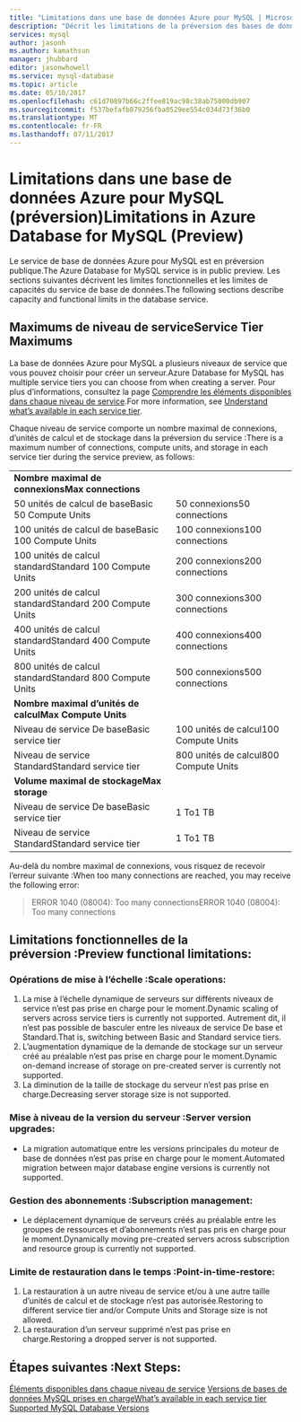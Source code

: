```yaml
---
title: "Limitations dans une base de données Azure pour MySQL | Microsoft Docs"
description: "Décrit les limitations de la préversion des bases de données Azure pour MySQL."
services: mysql
author: jasonh
ms.author: kamathsun
manager: jhubbard
editor: jasonwhowell
ms.service: mysql-database
ms.topic: article
ms.date: 05/10/2017
ms.openlocfilehash: c61d70897b66c2ffee819ac98c38ab75000db907
ms.sourcegitcommit: f537befafb079256fba0529ee554c034d73f36b0
ms.translationtype: MT
ms.contentlocale: fr-FR
ms.lasthandoff: 07/11/2017
---
```

# <a name="limitations-in-azure-database-for-mysql-preview"></a><span data-ttu-id="2c6bf-103">Limitations dans une base de données Azure pour MySQL (préversion)</span><span class="sxs-lookup"><span data-stu-id="2c6bf-103">Limitations in Azure Database for MySQL (Preview)</span></span>
<span data-ttu-id="2c6bf-104">Le service de base de données Azure pour MySQL est en préversion publique.</span><span class="sxs-lookup"><span data-stu-id="2c6bf-104">The Azure Database for MySQL service is in public preview.</span></span> <span data-ttu-id="2c6bf-105">Les sections suivantes décrivent les limites fonctionnelles et les limites de capacités du service de base de données.</span><span class="sxs-lookup"><span data-stu-id="2c6bf-105">The following sections describe capacity and functional limits in the database service.</span></span>

## <a name="service-tier-maximums"></a><span data-ttu-id="2c6bf-106">Maximums de niveau de service</span><span class="sxs-lookup"><span data-stu-id="2c6bf-106">Service Tier Maximums</span></span>
<span data-ttu-id="2c6bf-107">La base de données Azure pour MySQL a plusieurs niveaux de service que vous pouvez choisir pour créer un serveur.</span><span class="sxs-lookup"><span data-stu-id="2c6bf-107">Azure Database for MySQL has multiple service tiers you can choose from when creating a server.</span></span> <span data-ttu-id="2c6bf-108">Pour plus d’informations, consultez la page [Comprendre les éléments disponibles dans chaque niveau de service](concepts-service-tiers.md).</span><span class="sxs-lookup"><span data-stu-id="2c6bf-108">For more information, see [Understand what’s available in each service tier](concepts-service-tiers.md).</span></span>  

<span data-ttu-id="2c6bf-109">Chaque niveau de service comporte un nombre maximal de connexions, d’unités de calcul et de stockage dans la préversion du service :</span><span class="sxs-lookup"><span data-stu-id="2c6bf-109">There is a maximum number of connections, compute units, and storage in each service tier during the service preview, as follows:</span></span> 

|                            |                   |
| :------------------------- | :---------------- |
| <span data-ttu-id="2c6bf-110">**Nombre maximal de connexions**</span><span class="sxs-lookup"><span data-stu-id="2c6bf-110">**Max connections**</span></span>        |                   |
| <span data-ttu-id="2c6bf-111">50 unités de calcul de base</span><span class="sxs-lookup"><span data-stu-id="2c6bf-111">Basic 50 Compute Units</span></span>     | <span data-ttu-id="2c6bf-112">50 connexions</span><span class="sxs-lookup"><span data-stu-id="2c6bf-112">50 connections</span></span>    |
| <span data-ttu-id="2c6bf-113">100 unités de calcul de base</span><span class="sxs-lookup"><span data-stu-id="2c6bf-113">Basic 100 Compute Units</span></span>    | <span data-ttu-id="2c6bf-114">100 connexions</span><span class="sxs-lookup"><span data-stu-id="2c6bf-114">100 connections</span></span>   |
| <span data-ttu-id="2c6bf-115">100 unités de calcul standard</span><span class="sxs-lookup"><span data-stu-id="2c6bf-115">Standard 100 Compute Units</span></span> | <span data-ttu-id="2c6bf-116">200 connexions</span><span class="sxs-lookup"><span data-stu-id="2c6bf-116">200 connections</span></span>   |
| <span data-ttu-id="2c6bf-117">200 unités de calcul standard</span><span class="sxs-lookup"><span data-stu-id="2c6bf-117">Standard 200 Compute Units</span></span> | <span data-ttu-id="2c6bf-118">300 connexions</span><span class="sxs-lookup"><span data-stu-id="2c6bf-118">300 connections</span></span>   |
| <span data-ttu-id="2c6bf-119">400 unités de calcul standard</span><span class="sxs-lookup"><span data-stu-id="2c6bf-119">Standard 400 Compute Units</span></span> | <span data-ttu-id="2c6bf-120">400 connexions</span><span class="sxs-lookup"><span data-stu-id="2c6bf-120">400 connections</span></span>   |
| <span data-ttu-id="2c6bf-121">800 unités de calcul standard</span><span class="sxs-lookup"><span data-stu-id="2c6bf-121">Standard 800 Compute Units</span></span> | <span data-ttu-id="2c6bf-122">500 connexions</span><span class="sxs-lookup"><span data-stu-id="2c6bf-122">500 connections</span></span>   |
| <span data-ttu-id="2c6bf-123">**Nombre maximal d’unités de calcul**</span><span class="sxs-lookup"><span data-stu-id="2c6bf-123">**Max Compute Units**</span></span>      |                   |
| <span data-ttu-id="2c6bf-124">Niveau de service De base</span><span class="sxs-lookup"><span data-stu-id="2c6bf-124">Basic service tier</span></span>         | <span data-ttu-id="2c6bf-125">100 unités de calcul</span><span class="sxs-lookup"><span data-stu-id="2c6bf-125">100 Compute Units</span></span> |
| <span data-ttu-id="2c6bf-126">Niveau de service Standard</span><span class="sxs-lookup"><span data-stu-id="2c6bf-126">Standard service tier</span></span>      | <span data-ttu-id="2c6bf-127">800 unités de calcul</span><span class="sxs-lookup"><span data-stu-id="2c6bf-127">800 Compute Units</span></span> |
| <span data-ttu-id="2c6bf-128">**Volume maximal de stockage**</span><span class="sxs-lookup"><span data-stu-id="2c6bf-128">**Max storage**</span></span>            |                   |
| <span data-ttu-id="2c6bf-129">Niveau de service De base</span><span class="sxs-lookup"><span data-stu-id="2c6bf-129">Basic service tier</span></span>         | <span data-ttu-id="2c6bf-130">1 To</span><span class="sxs-lookup"><span data-stu-id="2c6bf-130">1 TB</span></span>              |
| <span data-ttu-id="2c6bf-131">Niveau de service Standard</span><span class="sxs-lookup"><span data-stu-id="2c6bf-131">Standard service tier</span></span>      | <span data-ttu-id="2c6bf-132">1 To</span><span class="sxs-lookup"><span data-stu-id="2c6bf-132">1 TB</span></span>              |

<span data-ttu-id="2c6bf-133">Au-delà du nombre maximal de connexions, vous risquez de recevoir l’erreur suivante :</span><span class="sxs-lookup"><span data-stu-id="2c6bf-133">When too many connections are reached, you may receive the following error:</span></span>
> <span data-ttu-id="2c6bf-134">ERROR 1040 (08004): Too many connections</span><span class="sxs-lookup"><span data-stu-id="2c6bf-134">ERROR 1040 (08004): Too many connections</span></span>

## <a name="preview-functional-limitations"></a><span data-ttu-id="2c6bf-135">Limitations fonctionnelles de la préversion :</span><span class="sxs-lookup"><span data-stu-id="2c6bf-135">Preview functional limitations:</span></span>
### <a name="scale-operations"></a><span data-ttu-id="2c6bf-136">Opérations de mise à l’échelle :</span><span class="sxs-lookup"><span data-stu-id="2c6bf-136">Scale operations:</span></span>
1.  <span data-ttu-id="2c6bf-137">La mise à l’échelle dynamique de serveurs sur différents niveaux de service n’est pas prise en charge pour le moment.</span><span class="sxs-lookup"><span data-stu-id="2c6bf-137">Dynamic scaling of servers across service tiers is currently not supported.</span></span> <span data-ttu-id="2c6bf-138">Autrement dit, il n’est pas possible de basculer entre les niveaux de service De base et Standard.</span><span class="sxs-lookup"><span data-stu-id="2c6bf-138">That is, switching between Basic and Standard service tiers.</span></span>
2.  <span data-ttu-id="2c6bf-139">L’augmentation dynamique de la demande de stockage sur un serveur créé au préalable n’est pas prise en charge pour le moment.</span><span class="sxs-lookup"><span data-stu-id="2c6bf-139">Dynamic on-demand increase of storage on pre-created server is currently not supported.</span></span>
3.  <span data-ttu-id="2c6bf-140">La diminution de la taille de stockage du serveur n’est pas prise en charge.</span><span class="sxs-lookup"><span data-stu-id="2c6bf-140">Decreasing server storage size is not supported.</span></span>

### <a name="server-version-upgrades"></a><span data-ttu-id="2c6bf-141">Mise à niveau de la version du serveur :</span><span class="sxs-lookup"><span data-stu-id="2c6bf-141">Server version upgrades:</span></span>
- <span data-ttu-id="2c6bf-142">La migration automatique entre les versions principales du moteur de base de données n’est pas prise en charge pour le moment.</span><span class="sxs-lookup"><span data-stu-id="2c6bf-142">Automated migration between major database engine versions is currently not supported.</span></span>

### <a name="subscription-management"></a><span data-ttu-id="2c6bf-143">Gestion des abonnements :</span><span class="sxs-lookup"><span data-stu-id="2c6bf-143">Subscription management:</span></span>
- <span data-ttu-id="2c6bf-144">Le déplacement dynamique de serveurs créés au préalable entre les groupes de ressources et d’abonnements n’est pas pris en charge pour le moment.</span><span class="sxs-lookup"><span data-stu-id="2c6bf-144">Dynamically moving pre-created servers across subscription and resource group is currently not supported.</span></span>

### <a name="point-in-time-restore"></a><span data-ttu-id="2c6bf-145">Limite de restauration dans le temps :</span><span class="sxs-lookup"><span data-stu-id="2c6bf-145">Point-in-time-restore:</span></span>
1.  <span data-ttu-id="2c6bf-146">La restauration à un autre niveau de service et/ou à une autre taille d’unités de calcul et de stockage n’est pas autorisée.</span><span class="sxs-lookup"><span data-stu-id="2c6bf-146">Restoring to different service tier and/or Compute Units and Storage size is not allowed.</span></span>
2.  <span data-ttu-id="2c6bf-147">La restauration d’un serveur supprimé n’est pas prise en charge.</span><span class="sxs-lookup"><span data-stu-id="2c6bf-147">Restoring a dropped server is not supported.</span></span>

## <a name="next-steps"></a><span data-ttu-id="2c6bf-148">Étapes suivantes :</span><span class="sxs-lookup"><span data-stu-id="2c6bf-148">Next Steps:</span></span>
<span data-ttu-id="2c6bf-149">[Éléments disponibles dans chaque niveau de service](concepts-service-tiers.md)
[Versions de bases de données MySQL prises en charge](concepts-supported-versions.md)</span><span class="sxs-lookup"><span data-stu-id="2c6bf-149">[What’s available in each service tier](concepts-service-tiers.md)
[Supported MySQL Database Versions](concepts-supported-versions.md)</span></span>
